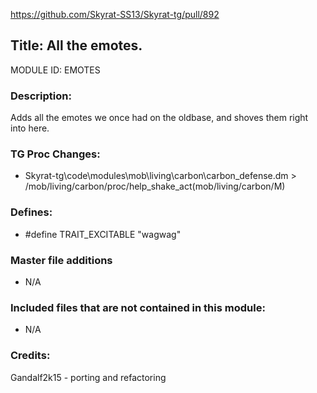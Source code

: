 https://github.com/Skyrat-SS13/Skyrat-tg/pull/892

## Title: All the emotes.

MODULE ID: EMOTES

### Description:

Adds all the emotes we once had on the oldbase, and shoves them right into here.

### TG Proc Changes:

- Skyrat-tg\code\modules\mob\living\carbon\carbon_defense.dm > /mob/living/carbon/proc/help_shake_act(mob/living/carbon/M)

### Defines:

- #define TRAIT_EXCITABLE	"wagwag"

### Master file additions

- N/A

### Included files that are not contained in this module:

- N/A

### Credits:
Gandalf2k15 - porting and refactoring
